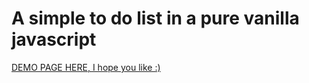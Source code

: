 # A simple to do list in a pure vanilla javascript

[DEMO PAGE HERE, I hope you like :)](http://htmlpreview.github.io/?https://github.com/nicola24/TodoList/blob/master/index.html)
